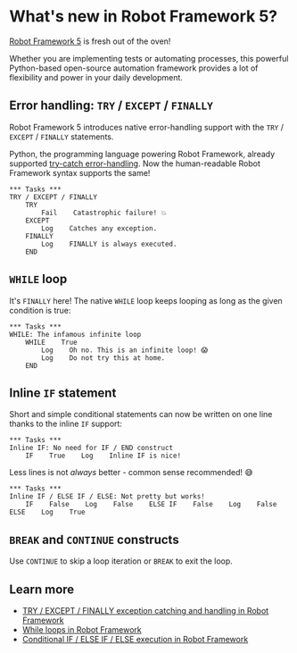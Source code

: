 # What's new in Robot Framework 5?

[Robot Framework 5](https://robotframework.org/) is fresh out of the oven!

Whether you are implementing tests or automating processes, this powerful Python-based open-source automation framework provides a lot of flexibility and power in your daily development.

## Error handling: `TRY` / `EXCEPT` / `FINALLY`

Robot Framework 5 introduces native error-handling support with the `TRY` / `EXCEPT` / `FINALLY` statements.

Python, the programming language powering Robot Framework, already supported [try-catch error-handling](https://docs.python.org/3/tutorial/errors.html#handling-exceptions). Now the human-readable Robot Framework syntax supports the same!

```robot
*** Tasks ***
TRY / EXCEPT / FINALLY
    TRY
        Fail    Catastrophic failure! 💥
    EXCEPT
        Log    Catches any exception.
    FINALLY
        Log    FINALLY is always executed.
    END
```

## `WHILE` loop

It's `FINALLY` here! The native `WHILE` loop keeps looping as long as the given condition is true:

```robot
*** Tasks ***
WHILE: The infamous infinite loop
    WHILE    True
        Log    Oh no. This is an infinite loop! 😱
        Log    Do not try this at home.
    END
```

## Inline `IF` statement

Short and simple conditional statements can now be written on one line thanks to the inline `IF` support:

```robot
*** Tasks ***
Inline IF: No need for IF / END construct
    IF    True    Log    Inline IF is nice!
```

Less lines is not _always_ better - common sense recommended! 😅

```robot
*** Tasks ***
Inline IF / ELSE IF / ELSE: Not pretty but works!
    IF    False    Log    False    ELSE IF    False    Log    False    ELSE    Log    True
```

## `BREAK` and `CONTINUE` constructs

Use `CONTINUE` to skip a loop iteration or `BREAK` to exit the loop.

## Learn more

- [TRY / EXCEPT / FINALLY exception catching and handling in Robot Framework](https://robocorp.com/docs/languages-and-frameworks/robot-framework/try-except-finally-exception-catching-and-handling)
- [While loops in Robot Framework](https://robocorp.com/docs/languages-and-frameworks/robot-framework/while-loops)
- [Conditional IF / ELSE IF / ELSE execution in Robot Framework](https://robocorp.com/docs/languages-and-frameworks/robot-framework/conditional-execution)
